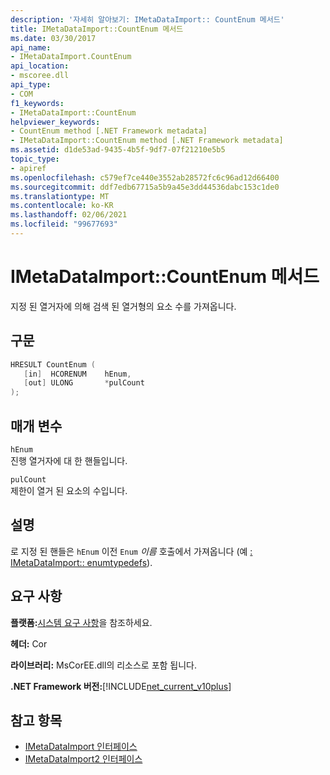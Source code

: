 ```yaml
---
description: '자세히 알아보기: IMetaDataImport:: CountEnum 메서드'
title: IMetaDataImport::CountEnum 메서드
ms.date: 03/30/2017
api_name:
- IMetaDataImport.CountEnum
api_location:
- mscoree.dll
api_type:
- COM
f1_keywords:
- IMetaDataImport::CountEnum
helpviewer_keywords:
- CountEnum method [.NET Framework metadata]
- IMetaDataImport::CountEnum method [.NET Framework metadata]
ms.assetid: d1de53ad-9435-4b5f-9df7-07f21210e5b5
topic_type:
- apiref
ms.openlocfilehash: c579ef7ce440e3552ab28572fc6c96ad12d66400
ms.sourcegitcommit: ddf7edb67715a5b9a45e3dd44536dabc153c1de0
ms.translationtype: MT
ms.contentlocale: ko-KR
ms.lasthandoff: 02/06/2021
ms.locfileid: "99677693"
---
```

# <a name="imetadataimportcountenum-method"></a>IMetaDataImport::CountEnum 메서드

지정 된 열거자에 의해 검색 된 열거형의 요소 수를 가져옵니다.  
  
## <a name="syntax"></a>구문  
  
```cpp  
HRESULT CountEnum (  
   [in]  HCORENUM    hEnum,
   [out] ULONG       *pulCount  
);  
```  
  
## <a name="parameters"></a>매개 변수  

 `hEnum`  
 진행 열거자에 대 한 핸들입니다.  
  
 `pulCount`  
 제한이 열거 된 요소의 수입니다.  
  
## <a name="remarks"></a>설명  

 로 지정 된 핸들은 `hEnum` 이전 `Enum` *이름* 호출에서 가져옵니다 (예 [: IMetaDataImport:: enumtypedefs](imetadataimport-enumtypedefs-method.md)).  
  
## <a name="requirements"></a>요구 사항  

 **플랫폼:**[시스템 요구 사항](../../get-started/system-requirements.md)을 참조하세요.  
  
 **헤더:** Cor  
  
 **라이브러리:** MsCorEE.dll의 리소스로 포함 됩니다.  
  
 **.NET Framework 버전:**[!INCLUDE[net_current_v10plus](../../../../includes/net-current-v10plus-md.md)]  
  
## <a name="see-also"></a>참고 항목

- [IMetaDataImport 인터페이스](imetadataimport-interface.md)
- [IMetaDataImport2 인터페이스](imetadataimport2-interface.md)
